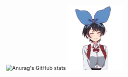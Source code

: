 ![Anurag's GitHub stats](https://github-readme-stats.vercel.app/api?username=eiiko6&count_private=true&hide=contribs&show_icons=true&include_all_commits=true&bg_color=0d1117&title_color=638cc6&ring_color=638cc6&icon_color=386ab0&text_color=d4d4d4&count_private=true&hide_border=true&custom_title=My%20stats:)
<a href="https://github.com/eiiko6">
  <img src="https://github.com/eiiko6/eiiko6/blob/main/GyK2BG9.gif?raw=true" width="150"/>
</a>
